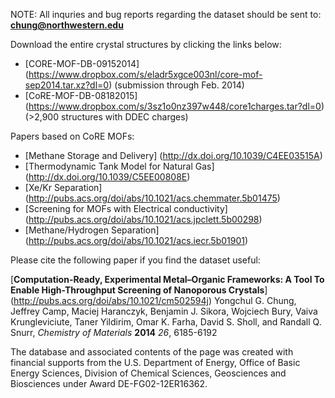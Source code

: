 NOTE: All inquries and bug reports regarding the dataset should be sent to: **chung@northwestern.edu**

Download the entire crystal structures by clicking the links below:

* [CORE-MOF-DB-09152014] (https://www.dropbox.com/s/eladr5xgce003nl/core-mof-sep2014.tar.xz?dl=0) (submission through Feb. 2014)
* [CoRE-MOF-DB-08182015] (https://www.dropbox.com/s/3sz1o0nz397w448/core1charges.tar?dl=0) (>2,900 structures with DDEC charges)

Papers based on CoRE MOFs:
* [Methane Storage and Delivery] (http://dx.doi.org/10.1039/C4EE03515A)
* [Thermodynamic Tank Model for Natural Gas] (http://dx.doi.org/10.1039/C5EE00808E)
* [Xe/Kr Separation] (http://pubs.acs.org/doi/abs/10.1021/acs.chemmater.5b01475)
* [Screening for MOFs with Electrical conductivity] (http://pubs.acs.org/doi/abs/10.1021/acs.jpclett.5b00298)
* [Methane/Hydrogen Separation] (http://pubs.acs.org/doi/abs/10.1021/acs.iecr.5b01901)


Please cite the following paper if you find the dataset useful:

[**Computation-Ready, Experimental Metal–Organic Frameworks: A Tool To Enable High-Throughput Screening of Nanoporous Crystals**] (http://pubs.acs.org/doi/abs/10.1021/cm502594j) Yongchul G. Chung, Jeffrey Camp, Maciej Haranczyk, Benjamin J. Sikora, Wojciech Bury, Vaiva Krungleviciute, Taner Yildirim, Omar K. Farha, David S. Sholl, and Randall Q. Snurr, _Chemistry of Materials_ **2014** _26_, 6185-6192


The database and associated contents of the page was created with financial supports from the U.S. Department of Energy, Office of Basic Energy Sciences, Division of Chemical Sciences, Geosciences and Biosciences under Award DE-FG02-12ER16362.
